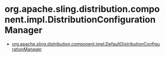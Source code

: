 # org.apache.sling.distribution.component.impl.DistributionConfigurationManager

 * [org.apache.sling.distribution.component.impl.DefaultDistributionConfigurationManager](./org/apache/sling/distribution/component/impl/DefaultDistributionConfigurationManager.md)
